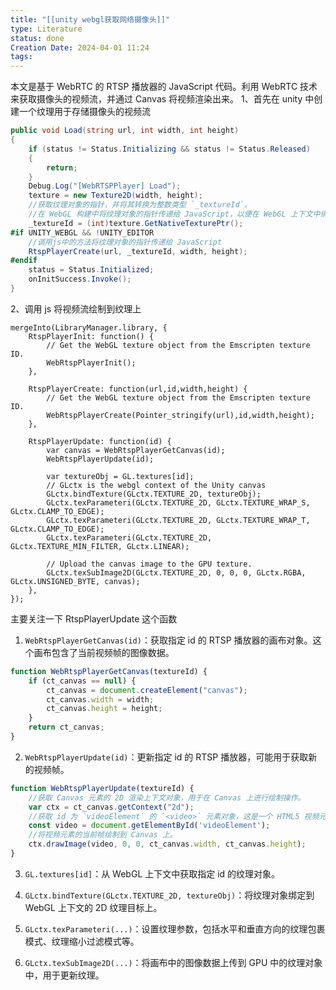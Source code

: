 ```yaml
---
title: "[[unity webgl获取网络摄像头]]"
type: Literature
status: done
Creation Date: 2024-04-01 11:24
tags:
---
```

本文是基于 WebRTC 的 RTSP 播放器的 JavaScript 代码。利用 WebRTC 技术来获取摄像头的视频流，并通过 Canvas 将视频渲染出来。
1、首先在 unity 中创建一个纹理用于存储摄像头的视频流
```csharp
public void Load(string url, int width, int height)
{
    if (status != Status.Initializing && status != Status.Released)
    {
        return;
    }
    Debug.Log("[WebRTSPPlayer] Load");
    texture = new Texture2D(width, height);
    //获取纹理对象的指针，并将其转换为整数类型 `_textureId`。
	//在 WebGL 构建中将纹理对象的指针传递给 JavaScript，以便在 WebGL 上下文中绑定纹理对象。这样，在 WebGL 构建中就可以使用这个 `_textureId` 来操作 Unity 中创建的纹理对象。
    _textureId = (int)texture.GetNativeTexturePtr();
#if UNITY_WEBGL && !UNITY_EDITOR
	//调用js中的方法将纹理对象的指针传递给 JavaScript
    RtspPlayerCreate(url, _textureId, width, height);
#endif
	status = Status.Initialized;
    onInitSuccess.Invoke();
}
```
2、调用 js 将视频流绘制到纹理上
```jslib
mergeInto(LibraryManager.library, {
	RtspPlayerInit: function() {
        // Get the WebGL texture object from the Emscripten texture ID.
		WebRtspPlayerInit();
    },

	RtspPlayerCreate: function(url,id,width,height) {
        // Get the WebGL texture object from the Emscripten texture ID.
		WebRtspPlayerCreate(Pointer_stringify(url),id,width,height);
    },

	RtspPlayerUpdate: function(id) {
        var canvas = WebRtspPlayerGetCanvas(id);
		WebRtspPlayerUpdate(id);

		var textureObj = GL.textures[id];
		// GLctx is the webgl context of the Unity canvas
        GLctx.bindTexture(GLctx.TEXTURE_2D, textureObj);
        GLctx.texParameteri(GLctx.TEXTURE_2D, GLctx.TEXTURE_WRAP_S, GLctx.CLAMP_TO_EDGE);
        GLctx.texParameteri(GLctx.TEXTURE_2D, GLctx.TEXTURE_WRAP_T, GLctx.CLAMP_TO_EDGE);
        GLctx.texParameteri(GLctx.TEXTURE_2D, GLctx.TEXTURE_MIN_FILTER, GLctx.LINEAR);
 
        // Upload the canvas image to the GPU texture.
        GLctx.texSubImage2D(GLctx.TEXTURE_2D, 0, 0, 0, GLctx.RGBA, GLctx.UNSIGNED_BYTE, canvas);
	},
});
```
主要关注一下 RtspPlayerUpdate 这个函数
1.  `WebRtspPlayerGetCanvas(id)`：获取指定 id 的 RTSP 播放器的画布对象。这个画布包含了当前视频帧的图像数据。
```js
function WebRtspPlayerGetCanvas(textureId) {
	if (ct_canvas == null) {
		ct_canvas = document.createElement("canvas");
		ct_canvas.width = width;
		ct_canvas.height = height;
    }
    return ct_canvas;
}
```
2. `WebRtspPlayerUpdate(id)`：更新指定 id 的 RTSP 播放器，可能用于获取新的视频帧。
```js
function WebRtspPlayerUpdate(textureId) {
	//获取 Canvas 元素的 2D 渲染上下文对象，用于在 Canvas 上进行绘制操作。
	var ctx = ct_canvas.getContext("2d");
	//获取 id 为 `videoElement` 的 `<video>` 元素对象，这是一个 HTML5 视频元素。
	const video = document.getElementById('videoElement');
	//将视频元素的当前帧绘制到 Canvas 上。
	ctx.drawImage(video, 0, 0, ct_canvas.width, ct_canvas.height);
}
```
3. `GL.textures[id]`：从 WebGL 上下文中获取指定 id 的纹理对象。
    
4. `GLctx.bindTexture(GLctx.TEXTURE_2D, textureObj)`：将纹理对象绑定到 WebGL 上下文的 2D 纹理目标上。
    
5. `GLctx.texParameteri(...)`：设置纹理参数，包括水平和垂直方向的纹理包裹模式、纹理缩小过滤模式等。
    
6. `GLctx.texSubImage2D(...)`：将画布中的图像数据上传到 GPU 中的纹理对象中，用于更新纹理。
